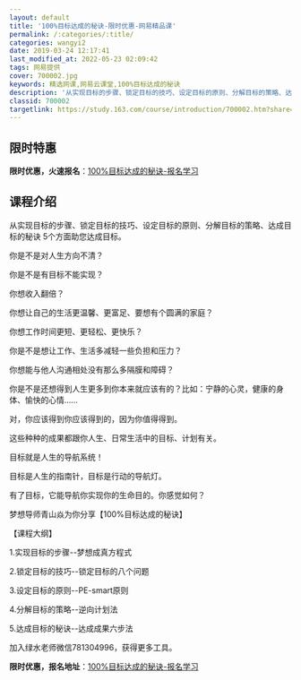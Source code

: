 ```yaml
---
layout: default
title: '100%目标达成的秘诀-限时优惠-网易精品课'
permalink: /:categories/:title/
categories: wangyi2
date: 2019-03-24 12:17:41
last_modified_at: 2022-05-23 02:09:42
tags: 网易提供
cover: 700002.jpg
keywords: 精选网课,网易云课堂,100%目标达成的秘诀
description: '从实现目标的步骤、锁定目标的技巧、设定目标的原则、分解目标的策略、达成目标的秘诀5个方面助您达成目标。你是不是对人生方向'
classid: 700002
targetlink: https://study.163.com/course/introduction/700002.htm?share=1&shareId=1025206652&utm_campaign=share&utm_medium=iphoneShare&utm_source=&utm_u=1025206652
---
```


## 限时特惠

**限时优惠，火速报名**：[100%目标达成的秘诀-报名学习](https://study.163.com/course/introduction/700002.htm?share=1&shareId=1025206652&utm_campaign=share&utm_medium=iphoneShare&utm_source=&utm_u=1025206652)

## 课程介绍

从实现目标的步骤、锁定目标的技巧、设定目标的原则、分解目标的策略、达成目标的秘诀 5个方面助您达成目标。



你是不是对人生方向不清？



你是不是有目标不能实现？



你想收入翻倍？



你想让自己的生活更温馨、更富足、要想有个圆满的家庭？



你想工作时间更短、更轻松、更快乐？



你是不是想让工作、生活多减轻一些负担和压力？



你想能与他人沟通相处没有那么多隔膜和障碍？



你是不是还想得到人生更多到你本来就应该有的？比如：宁静的心灵，健康的身体、愉快的心情……



对，你应该得到你应该得到的，因为你值得得到。



这些种种的成果都跟你人生、日常生活中的目标、计划有关。



目标就是人生的导航系统！



目标是人生的指南针，目标是行动的导航灯。



有了目标，它能导航你实现你的生命目的。你感觉如何？







梦想导师青山焱为你分享【100%目标达成的秘诀】







【课程大纲】



1.实现目标的步骤--梦想成真方程式



 2.锁定目标的技巧--锁定目标的八个问题



3.设定目标的原则--PE-smart原则



4.分解目标的策略--逆向计划法



5.达成目标的秘诀--达成成果六步法



加入绿水老师微信781304996，获得更多工具。

**限时优惠，报名地址**：[100%目标达成的秘诀-报名学习](https://study.163.com/course/introduction/700002.htm?share=1&shareId=1025206652&utm_campaign=share&utm_medium=iphoneShare&utm_source=&utm_u=1025206652)

